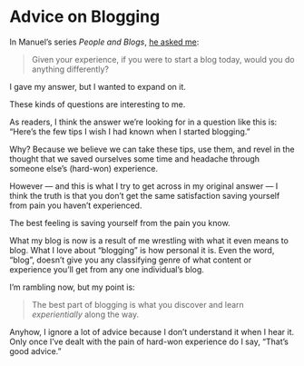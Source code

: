 # Advice on Blogging

In Manuel’s series _People and Blogs_, [he asked me](https://manuelmoreale.com/pb-jim-nielsen):

> Given your experience, if you were to start a blog today, would you do anything differently?

I gave my answer, but I wanted to expand on it.

These kinds of questions are interesting to me.

As readers, I think the answer we’re looking for in a question like this is: “Here’s the few tips I wish I had known when I started blogging.”

Why? Because we believe we can take these tips, use them, and revel in the thought that we saved ourselves some time and headache through someone else’s (hard-won) experience.

However — and this is what I try to get across in my original answer — I think the truth is that you don’t get the same satisfaction saving yourself from pain you haven’t experienced. 

The best feeling is saving yourself from the pain you know.

What my blog is now is a result of me wrestling with what it even means to blog. What I love about “blogging” is how personal it is. Even the word, “blog”, doesn’t give you any classifying genre of what content or experience you’ll get from any one individual’s blog. 

I’m rambling now, but my point is:

> The best part of blogging is what you discover and learn _experientially_ along the way.

Anyhow, I ignore a lot of advice because I don’t understand it when I hear it. Only once I’ve dealt with the pain of hard-won experience do I say, “That’s good advice.”